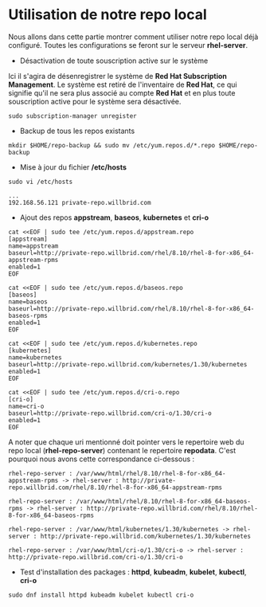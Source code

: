 # Utilisation de notre repo local

Nous allons dans cette partie montrer comment utiliser notre repo local déjà configuré. Toutes les configurations se feront sur le serveur **rhel-server**.

- Désactivation de toute souscription active sur le système

Ici il s'agira de désenregistrer le système de **Red Hat Subscription Management**. Le système est retiré de l'inventaire de **Red Hat**, ce qui signifie qu'il ne sera plus associé au compte **Red Hat** et en plus toute souscription active pour le système sera désactivée.

```
sudo subscription-manager unregister
```

- Backup de tous les repos existants

```
mkdir $HOME/repo-backup && sudo mv /etc/yum.repos.d/*.repo $HOME/repo-backup
```

- Mise à jour du fichier **/etc/hosts**

```
sudo vi /etc/hosts
```

```
...
192.168.56.121 private-repo.willbrid.com
```

- Ajout des repos **appstream**, **baseos**, **kubernetes** et **cri-o**

```
cat <<EOF | sudo tee /etc/yum.repos.d/appstream.repo
[appstream]
name=appstream
baseurl=http://private-repo.willbrid.com/rhel/8.10/rhel-8-for-x86_64-appstream-rpms
enabled=1
EOF
```

```
cat <<EOF | sudo tee /etc/yum.repos.d/baseos.repo
[baseos]
name=baseos
baseurl=http://private-repo.willbrid.com/rhel/8.10/rhel-8-for-x86_64-baseos-rpms
enabled=1
EOF
```

```
cat <<EOF | sudo tee /etc/yum.repos.d/kubernetes.repo
[kubernetes]
name=kubernetes
baseurl=http://private-repo.willbrid.com/kubernetes/1.30/kubernetes
enabled=1
EOF
```

```
cat <<EOF | sudo tee /etc/yum.repos.d/cri-o.repo
[cri-o]
name=cri-o
baseurl=http://private-repo.willbrid.com/cri-o/1.30/cri-o
enabled=1
EOF
```

A noter que chaque uri mentionné doit pointer vers le repertoire web du repo local (**rhel-repo-server**) contenant le repertoire **repodata**. C'est pourquoi nous avons cette correspondance ci-dessous :

```
rhel-repo-server : /var/www/html/rhel/8.10/rhel-8-for-x86_64-appstream-rpms -> rhel-server : http://private-repo.willbrid.com/rhel/8.10/rhel-8-for-x86_64-appstream-rpms

rhel-repo-server : /var/www/html/rhel/8.10/rhel-8-for-x86_64-baseos-rpms -> rhel-server : http://private-repo.willbrid.com/rhel/8.10/rhel-8-for-x86_64-baseos-rpms

rhel-repo-server : /var/www/html/kubernetes/1.30/kubernetes -> rhel-server : http://private-repo.willbrid.com/kubernetes/1.30/kubernetes

rhel-repo-server : /var/www/html/cri-o/1.30/cri-o -> rhel-server : http://private-repo.willbrid.com/cri-o/1.30/cri-o
```

- Test d'installation des packages : **httpd**, **kubeadm**, **kubelet**, **kubectl**, **cri-o**

```
sudo dnf install httpd kubeadm kubelet kubectl cri-o
```